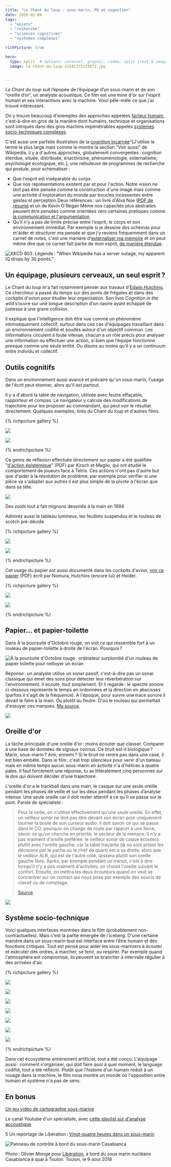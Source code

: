 ```yaml
---
title: "Le Chant du loup : sous-marin, PQ et cognition"
date: 2020-02-09
tags:
  - "objets"
  - "recherche"
  - "sciences cognitives"
  - "systemes complexes"

richPicture: true

hero:
  type: split  # options: carousel, graphic, video, split (text & image)
  image: le-chant-du-loup-e1581375123572.jpg


---
```


_Le Chant du loup_ suit l’épopée de l’équipage d’un sous-marin et de son “oreille d’or”, un analyste acoustique. Ce film est une mine d'or sur l'esprit humain et ses interactions avec la machine. Voici pêle-mêle ce que j'ai trouvé intéressant.

<!-- excerpt -->

On y trouve beaucoup d'exemples des approches appelées [facteur humain](https://en.wikipedia.org/wiki/Human_factors_and_ergonomics), c'est-à-dire en gros de la manière dont humains, technique et organisations sont intriqués dans des gros machins impénétrables appelés [systèmes socio-techniques complexes](https://en.wikipedia.org/wiki/Sociotechnical_system).

C'est aussi une parfaite illustration de la [cognition incarnée](https://en.wikipedia.org/wiki/Embodied_cognition)^[J'utilise le terme le plus large mais comme le montre la section "Voir aussi" de Wikipedia, il y a d'autres approches, globalement convergentes : cognition étendue, située, distribuée, énactivisme, phénoménologie, externalisme, psychologie écologique, etc.], une nébuleuse de programmes de recherche qui postule, pour schématiser :

- Que l'esprit est inséparable du corps.
- Que nos représentations existent par et pour l'action. Notre vision ne doit pas être pensée comme la construction d'une image mais comme une activité d'exploration du monde par boucles incessantes entre gestes et perception.Deux références : un livre d'Alva Noe ([PDF de résumé](http://www.nyu.edu/gsas/dept/philo/courses/consciousness08/noe.precis.pdf) et un de Kevin O'Regan Même nos capacités plus abstraites peuvent être pensées comme orientées vers certaines pratiques comme [la communication et l'argumentation](https://journals.openedition.org/aad/2884).
- Qu'il n'y a pas de limite précise entre l'esprit, le corps et son environnement immédiat. Par exemple si je dessine des schémas pour m'aider et structurer ma pensée et que j'y reviens fréquemment dans un carnet de notes, c'est une manière d'[externaliser ma mémoire](https://www.researchgate.net/publication/306352756_Cognitive_Offloading) et on peut même dire que ce carnet fait partie de mon esprit, [de manière étendue](https://en.wikipedia.org/wiki/The_Extended_Mind).

![XKCD 903. Légende : "When Wikipedia has a server outage, my apparent IQ drops by 30 points."](/assets/images/extended_mind.png "[XKCD - The Extended Mind](https://xkcd.com/903/)")



## Un équipage, plusieurs cerveaux, un seul esprit ?

Le Chant du loup m'a fait notamment penser aux travaux d'[Edwin Hutchins](https://en.wikipedia.org/wiki/Edwin_Hutchins). Ce chercheur a passé du temps sur des ponts de frégates et dans des cockpits d'avion pour étudier leur organisation. Son livre _Cognition in the wild_ s’ouvre sur une longue description d'un navire ayant échappé de justesse à une grave collision.

Il explique que l'intelligence doit être vue comme un phénomène intrinsèquement collectif, surtout dans ces cas d'équipages travaillant dans un environnement codifié et soudés autour d'un objectif commun. Les informations circulent à toute vitesse, chacun a un rôle précis pour analyser une information ou effectuer une action, si bien que l’équipe fonctionne presque comme une seule entité. Ou disons au moins qu'il y a un continuum entre individu et collectif.

## Outils cognitifs

Dans un environnement aussi avancé et précaire qu'un sous-marin, l'usage de l'écrit peut étonner, alors qu'il est partout.

Il y a d'abord la table de navigation, utilisée avec feutre effaçable, rapporteur et compas. Le navigateur y calcule des modifications de trajectoire pour les proposer au commandant, qui peut voir le résultat directement. Quelques exemples, tirés du Chant du loup et d'autres films.

{% richpicture gallery %}


![](/assets/images/EQPVwmDX0Ac83Jy.jpg)

![](/assets/images/EQPVwnmXYAASuGE.jpg )

{% endrichpicture %}




Ce genre de réflexion effectuée directement sur papier a été qualifiée "[d'action épistémique](https://onlinelibrary.wiley.com/doi/pdf/10.1207/s15516709cog1804_1)" (PDF) par Kirsch et Maglio, qui ont étudié le comportement de joueurs face à Tetris. Ces actions n'ont pas d'autre but que d'aider à la résolution de problème, par exemple pour vérifier si une pièce va s'adapter aux autres il est plus simple de la pivote à l'écran que dans sa tête.

![](/assets/images/Capture-d’écran-2020-02-08-à-11.25.42.png)

Des zoids tout à fait mignons dessinés à la main en 1994

Admirez aussi le tableau lumineux, les feuillets suspendus et le rouleau de scotch pré-dévidé.

{% richpicture gallery %}

![](/assets/images/vlcsnap-2020-02-08-14h18m13s710.png '')

![](/assets/images/vlcsnap-2020-02-08-14h09m56s011-1.png)

{% endrichpicture %}



Cet usage du papier est aussi documenté dans les cockpits d'avion, [voir ce papier](https://pages.ucsd.edu/~ehutchins/documents/fp146-nomura.pdf) (PDF) écrit par Nomura, Hutchins (encore lui) et Holder.

{% richpicture gallery %}

![](/assets/images/Capture-d’écran-2020-02-08-à-10.53.48.png)

![](/assets/images/Capture-d’écran-2020-02-08-à-10.53.00.png)

{% endrichpicture %}


## Papier... et papier-toilette

Dans À la poursuite d'Octobre rouge, on voit ce qui ressemble fort à un rouleau de papier-toilette à droite de l'écran. Pourquoi ?

![À la poursuite d'Octobre rouge : ordinateur surplombé d'un rouleau de papier toilette pour nettoyer un écran](/assets/images/vlcsnap-2020-02-07-20h41m12s465.jpg)

Réponse : un analyste utilise un sonar passif, c'est-à-dire pas un sonar classique qui émet des sons pour détecter leur réverbération sur l'environnement. Il écoute, tout simplement. Et il regarde : le spectre sonore ci-dessous représente le temps en ordonnées et la direction en abscisses (parfois il s'agit de la fréquence). A l'époque, pour suivre une trace sonore il devait le faire à la main. Ou plutôt au feutre. D'où le rouleau qui permettait d'essuyer ces marques. [Ma source](https://www.quora.com/In-The-Hunt-for-Red-October-why-is-there-toilet-paper-at-the-USS-Dallas-sonar-station).

![](/assets/images/vlcsnap-2020-02-09-14h50m31s457.jpg)

## **Oreille d'or**

La tâche principale d'une oreille d'or : moins écouter que classer. Comparer à une base de données de signaux connus. Ce bruit est-il biologique ? Marin, sous-marin ? Ami, ennemi ? Si le bruit ne rentre pas dans une case, il est bien embêté. Dans le film : c'est trop silencieux pour venir d'un bateau mais en même temps aucun sous-marin en activité n'a d'hélices à quatre pales. Il faut forcément une réponse, tu as littéralement cinq personnes sur le dos qui doivent décider d'une trajectoire.

L'oreille d'or a le trackball dans une main, le casque sur une seule oreille pendant les phases de veille et sur les deux pendant les phases d’analyse intense. Une seule oreille car il doit rester attentif à ce qu'il se passe sur le pont. Parole de spécialiste :

> Pour la veille, on n'utilise effectivement qu'une seule oreille. En effet, un veilleur sonar ne doit pas être devant son écran pour uniquement tourner la boule de son curseur audio: il doit savoir ce qui se passe dans le CO, pourquoi on change de route par rapport à une force, savoir ce qu'on cherche en priorité, le secteur de la menace. Il n'y a pas vraiment d'oreille préférée: le veilleur sonar de coque écoutera plutôt avec l'oreille gauche, car la table traçante (là où sont prises les décisions par le pacha ou le chef de quart) est à sa droite, alors que le veilleur ALR, qui est de l'autre côté, laissera plutôt son oreille gauche libre. Après, par exemple pendant un transit, c'est à dire lorsqu'il n'y a pas vraiment d'activités, on choisit l'oreille suivant le confort. Ensuite, on mettra les deux écouteurs quand on veut se concentrer sur un contact qui nous pose par exemple des soucis de classif ou de comptage.
>
> [Source](http://zone.sousmarins.free.fr/nouvelles%20internationales%20des%20sous-marins.htm)

![](/assets/images/vlcsnap-2020-02-08-14h07m47s689-e1581169306219.png)

## **Système socio-technique**

Voici quelques interfaces montrées dans le film (probablement non-contractuelles). Mais c'est la partie émergée de l'iceberg. D'une certaine manière dans un sous-marin tout est interface entre l'être humain et des fonctions critiques. Tout est pensé pour aider les sous-mariniers à écouter et exécuter des ordres, à marcher, se tenir, ou respirer. Par exemple quand l'atmosphère est compromise, ils peuvent se brancher à intervalle régulier à des arrivées d'air.


{% richpicture gallery %}


![](/assets/images/D_dx7AjXoAcTNaU.png)

![](/assets/images/D_dx7ARWkAEjWrd.png)

![](/assets/images/D_dx7BQX4AE4Z7E.png)

![](/assets/images/D_dx92QX4AI5k-d.jpg)

![](/assets/images/D_dx93bXkAAFIMo.png)

![](/assets/images/D_dy0NxXYAIXkt8.png)

![](/assets/images/vlcsnap-2020-02-09-14h49m19s615-e1583282965609.jpg)

{% endrichpicture %}


Dans cet écosystème entièrement artificiel, tout a été conçu. L'équipage aussi : comment s'organiser, qui doit faire quoi à quel moment, le language codifié, tout a été réfléchi. Plutôt que l'histoire d'un humain réduit à un rouage dans la machine, le film nous montre un monde où l'opposition entre humain et système n'a pas de sens.

## En bonus

[Un jeu vidéo de cartographie sous-marine](https://store.steampowered.com/app/890720/In_Other_Waters/)

Le canal Youtube d'un spécialiste, avec [cette playlist sur d'analyse accoustique](https://www.youtube.com/playlist?list=PLF9K78gj2FP2D-EIZkYN1sBsVauj_MdXu)

5
Un reportage de Libération : [Vingt-quatre heures dans un sous-marin](https://www.liberation.fr/apps/2018/10/vingt-quatre-heures-dans-un-sous-marin/)

![Panneau de contrôle à bord du sous-marin Casabianca](/assets/images/crop-0-0-1500-1000-0-monge-myop-casabianca-7-1539854297.jpg)

Photo : Olivier Monge pour [Libération](https://www.liberation.fr/apps/2018/10/vingt-quatre-heures-dans-un-sous-marin/), à bord du sous marin nucléaire Casabianca à quai à Toulon. Toulon, le 9 aout 2018
